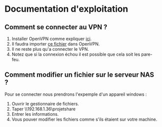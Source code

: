 # Documentation d'exploitation

## Comment se connecter au VPN ?

1. Installer OpenVPN comme expliquer [ici](https://github.com/Agrorec/network_project/blob/master/doc_installation_vpn.md).
2. Il faudra importer [ce fichier](https://github.com/Agrorec/network_project/blob/master/projet.ovpn) dans OpenVPN.
3. Il ne reste plus qu'a connecter le VPN.
4. Notez que si la connexion échou il est possible que cela soit les pare-feu.

## Comment modifier un fichier sur le serveur NAS ?

Pour se connecter nous prendrons l'expemple d'un appareil windows :

1. Ouvrir le gestionnaire de fichiers.
2. Taper \\\\192.168.1.36\projetshare
3. Entrer les informations.
4. Vous pouver modifier les fichiers comme s'ils étaient sur votre machine.

